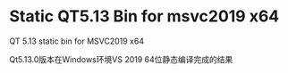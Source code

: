 # Static QT5.13 Bin for msvc2019 x64
QT 5.13 static bin for MSVC2019 x64

Qt5.13.0版本在Windows环境VS 2019 64位静态编译完成的结果
